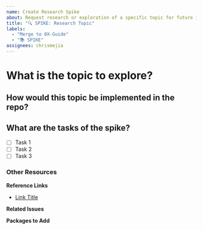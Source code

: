 ```yaml
---
name: Create Research Spike
about: Request research or exploration of a specific topic for future implementation.
title: "🔍 SPIKE: Research Topic"
labels:
  - "Merge to 0X-Guide"
  - "📚 SPIKE"
assignees: chrismejia
---
```


# What is the topic to explore?

## How would this topic be implemented in the repo?

## What are the tasks of the spike?

- [ ] Task 1
- [ ] Task 2
- [ ] Task 3

### Other Resources

**Reference Links**

- [Link Title](link)

**Related Issues**

<!-- Link issue numbers here -->

**Packages to Add**

<!-- Pkgs/libs to be added to help complete unit -->
